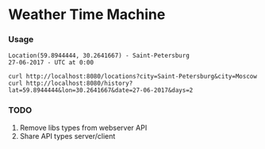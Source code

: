 # Weather Time Machine

### Usage
```
Location(59.8944444, 30.2641667) - Saint-Petersburg
27-06-2017 - UTC at 0:00

curl http://localhost:8080/locations?city=Saint-Petersburg&city=Moscow
curl http://localhost:8080/history?lat=59.8944444&lon=30.2641667&date=27-06-2017&days=2
```


### TODO
1. Remove libs types from webserver API
2. Share API types server/client
